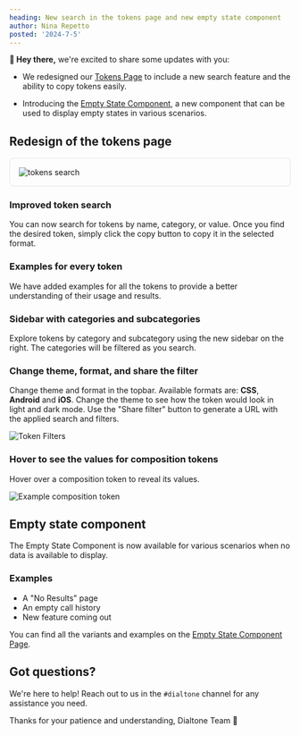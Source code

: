 ```yaml
---
heading: New search in the tokens page and new empty state component
author: Nina Repetto
posted: '2024-7-5'
---
```


<BlogPost :author="$frontmatter.author" :posted="parse($frontmatter.posted, 'y-M-d', new Date())" :heading="$frontmatter.heading">

**👋 Hey there,** we're excited to share some updates with you:

* We redesigned our [Tokens Page](/tokens) to include a new search feature and the ability to copy tokens easily.

* Introducing the [Empty State Component](/components/empty-state.html), a new component that can be used to display empty states in various scenarios.

## Redesign of the tokens page

<div style="padding: 16px; border-radius: 8px; border: 1px solid hsl(0 0% 0% / 0.1); max-width: 75ch"><img class="d-bar8 d-d-block d-w100p" alt="tokens search" src="/assets/images/token-search.gif"></div>

### Improved token search

You can now search for tokens by name, category, or value. Once you find the desired token, simply click the copy button to copy it in the selected format.

### Examples for every token

We have added examples for all the tokens to provide a better understanding of their usage and results.

### Sidebar with categories and subcategories

Explore tokens by category and subcategory using the new sidebar on the right. The categories will be filtered as you search.

### Change theme, format, and share the filter

Change theme and format in the topbar. Available formats are: **CSS**, **Android** and **iOS**. Change the theme to see how the token would look in light and dark mode. Use the "Share filter" button to generate a URL with the applied search and filters.

![Token Filters](/assets/images/tokens-filters.png)

### Hover to see the values for composition tokens

Hover over a composition token to reveal its values.

![Example composition token](/assets/images/example-token.png)

## Empty state component

The Empty State Component is now available for various scenarios when no data is available to display.

### Examples

* A "No Results" page
* An empty call history
* New feature coming out

You can find all the variants and examples on the [Empty State Component Page](/components/empty-state.html).

## Got questions?

We're here to help! Reach out to us in the `#dialtone` channel for any assistance you need.

Thanks for your patience and understanding,
Dialtone Team 💜
</BlogPost>

<script setup>
import BlogPost from '@baseComponents/BlogPost.vue';
import { parse } from 'date-fns';
</script>
